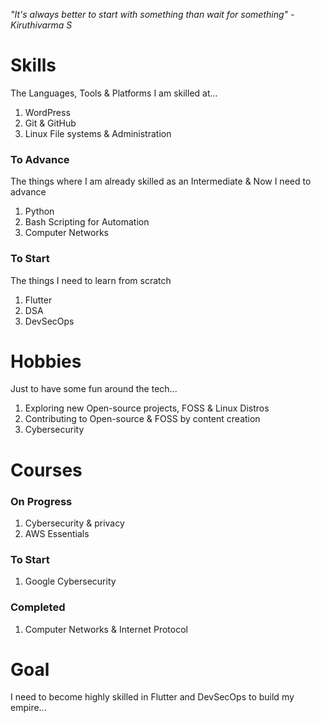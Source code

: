 *"It's always better to start with something*
		*than wait for something"*
							*- Kiruthivarma S*
							
# Skills
The Languages, Tools & Platforms I am skilled at...
1. WordPress
2. Git & GitHub
3. Linux File systems & Administration 
### To Advance
The things where I am already skilled as an Intermediate & Now I need to advance
1. Python
2. Bash Scripting for Automation
3. Computer Networks
### To Start
The things I need to learn from scratch
1. Flutter
2. DSA
3. DevSecOps
# Hobbies
Just to have some fun around the tech...
1. Exploring new Open-source projects, FOSS & Linux Distros
2. Contributing to Open-source & FOSS by content creation
3. Cybersecurity
# Courses
### On Progress
1. Cybersecurity & privacy
2. AWS Essentials
### To Start
1. Google Cybersecurity
### Completed
1. Computer Networks & Internet Protocol

# Goal
I need to become highly skilled in Flutter and DevSecOps to build my empire...

